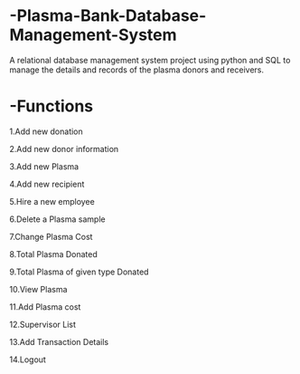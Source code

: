 # -Plasma-Bank-Database-Management-System
A relational database management system project using python and SQL to manage the details and records of the plasma donors and receivers.

# -Functions
1.Add new donation

2.Add new donor information

3.Add new Plasma

4.Add new recipient

5.Hire a new employee

6.Delete a Plasma sample

7.Change Plasma Cost

8.Total Plasma Donated

9.Total Plasma of given type Donated

10.View Plasma

11.Add Plasma cost

12.Supervisor List

13.Add Transaction Details

14.Logout
